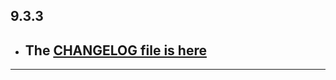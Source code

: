 ## 9.3.3

- ## The [CHANGELOG file is here](https://flutter-sound.canardoux.xyz/changelog.html)

-----------------------------------------------------------------------------------------------------------------------------------
